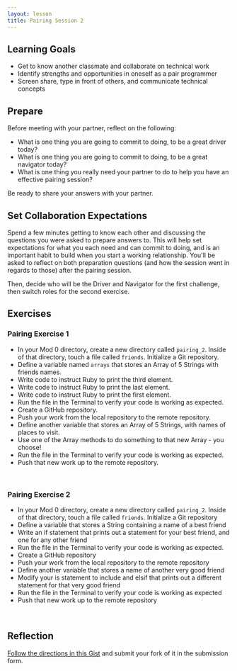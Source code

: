 ```yaml
---
layout: lesson
title: Pairing Session 2
---
```


## Learning Goals

- Get to know another classmate and collaborate on technical work
- Identify strengths and opportunities in oneself as a pair programmer
- Screen share, type in front of others, and communicate technical concepts

## Prepare

Before meeting with your partner, reflect on the following:
- What is one thing you are going to commit to doing, to be a great driver today? 
- What is one thing you are going to commit to doing, to be a great navigator today? 
- What is one thing you really need your partner to do to help you have an effective pairing session?

Be ready to share your answers with your partner.

## Set Collaboration Expectations

Spend a few minutes getting to know each other and discussing the questions you were asked to prepare answers to. This will help set expectations for what you each need and can commit to doing, and is an important habit to build when you start a working relationship. You'll be asked to reflect on both preparation questions (and how the session went in regards to those) after the pairing session.

Then, decide who will be the Driver and Navigator for the first challenge, then switch roles for the second exercise.

## Exercises

<div class="s-card">
  <h3>Pairing Exercise 1</h3>
  <ul>
    <li>In your Mod 0 directory, create a new directory called <code>pairing_2</code>. Inside of that directory, touch a file called <code>friends</code>. Initialize a Git repository.</li>
    <li>Define a variable named <code>arrays</code> that stores an Array of 5 Strings with friends names.</li>
    <li>Write code to instruct Ruby to print the third element.</li>
    <li>Write code to instruct Ruby to print the last element.</li>
    <li>Write code to instruct Ruby to print the first element.</li>
    <li>Run the file in the Terminal to verify your code is working as expected.</li>
    <li>Create a GitHub repository.</li>
    <li>Push your work from the local repository to the remote repository.</li>
    <li>Define another variable that stores an Array of 5 Strings, with names of places to visit.</li>
    <li>Use one of the Array methods to do something to that new Array - you choose!</li>
    <li>Run the file in the Terminal to verify your code is working as expected.</li>
    <li>Push that new work up to the remote repository.</li>
  </ul>
</div>
<br>

<div class="s-card">
  <h3>Pairing Exercise 2</h3>
  <ul>
    <li>In your Mod 0 directory, create a new directory called <code>pairing_2</code>. Inside of that directory, touch a file called <code>friends</code>. Initialize a Git repository</li>
    <li>Define a variable that stores a String containing a name of a best friend</li>
    <li>Write an if statement that prints out a statement for your best friend, and one for any other friend</li>
    <li>Run the file in the Terminal to verify your code is working as expected.</li>
    <li>Create a GitHub repository</li>
    <li>Push your work from the local repository to the remote repository</li>
    <li>Define another variable that stores a name of another very good friend</li>
    <li>Modify your is statement to include and elsif that prints out a different statement for that very good friend</li>
    <li>Run the file in the Terminal to verify your code is working as expected</li>
    <li>Push that new work up to the remote repository</li>
  </ul>
</div>
<br>

## Reflection

[Follow the directions in this Gist](https://gist.github.com/ameseee/efe1c490a8ee0c99c8ad2eb7ae63dcf4) and submit your fork of it in the submission form.

<br><br>
